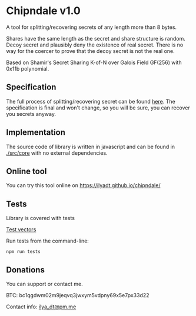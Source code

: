 # Chipndale v1.0

A tool for splitting/recovering secrets of any length more than 8 bytes.

Shares have the same length as the secret and share structure is random.
Decoy secret and plausibly deny the existence of real secret.
There is no way for the coercer to prove that the decoy secret is not the real one.

Based on Shamir's Secret Sharing K-of-N over Galois Field GF(256) with 0x11b polynomial.

## Specification

The full process of splitting/recovering secret can be found [here](./SPEC.md).
The specification is final and won't change, so you will be sure, you can recover you secrets anyway.

## Implementation

The source code of library is written in javascript and can be found in [./src/core](./src/core) with no external dependencies.

## Online tool

You can try this tool online on https://ilyadt.github.io/chipndale/

## Tests

Library is covered with tests

[Test vectors](./src/core/test_vectors.json)

Run tests from the command-line: 
```
npm run tests
```

## Donations

You can support or contact me. 

BTC: bc1qgdwm02m9jeqvq3jwxym5vdpny69x5e7px33d22

Contact info: ilya_dt@pm.me

